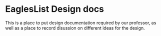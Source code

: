 # EaglesList Design docs

This is a place to put design documentation required by our professor, as well as a place to record disussion on different ideas for the design. 

